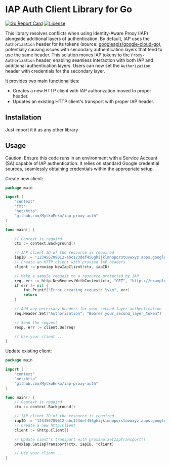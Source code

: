 # IAP Auth Client Library for Go

[![Go Report Card](https://goreportcard.com/badge/github.com/mytkoenko/iap-proxy-auth)](https://goreportcard.com/report/github.com/mytkoenko/iap-proxy-auth)
[![License](https://img.shields.io/badge/license-MIT-blue.svg)](https://opensource.org/licenses/MIT)

This library resolves conflicts when using Identity-Aware Proxy (IAP) alongside additional layers of authentication. By default, IAP uses the `Authorization` header for its tokens (source: [googleapis/google-cloud-go](https://github.com/googleapis/google-cloud-go/blob/6cd6a73be87a261729d3b6b45f3d28be93c3fdb3/auth/httptransport/httptransport.go#L179C4-L187)), potentially causing issues with secondary authentication layers that tend to use the same header. This solution moves IAP tokens to the `Proxy-Authorization` header, enabling seamless interaction with both IAP and additional authentication layers. Users can now set the `Authorization` header with credentials for the secondary layer.

 It provides two main functionalities:

   - Creates a new HTTP client with IAP authorization moved to proper header.
   - Updates an existing HTTP client's transport with proper IAP header.


## Installation

Just import it it as any other library

## Usage

Caution: Ensure this code runs in an environment with a Service Account (SA) capable of IAP authentication. It relies on standard Google credential sources, seamlessly obtaining credentials within the appropriate setup.

Create new client:

```go
package main

import (
	"context"
	"fmt"
	"net/http"
	"github.com/MytkoEnko/iap-proxy-auth"
)

func main() {

	// Context is requird
	ctx := context.Background()

	// IAP client ID of the resource is required
	iapID := "123456789012-abc123def456ghijklmnopqrstuvwxyz.apps.googleusercontent.com"
	// Create an HTTP client with proxied IAP headers.
	client := proxiap.NewIapClient(ctx, iapID)

	// Make a sample request to a resource protected by IAP
	req, err := http.NewRequestWithContext(ctx, "GET", "https://example.com/protected/resource", nil)
	if err != nil {
		fmt.Printf("Error creating request: %v\n", err)
		return
	}

	// Add any necessary headers for your second layer authentication
	req.Header.Set("Authorization", "Bearer your_second_layer_token")

	// Send the request
	resp, err := client.Do(req)

	// Use your client ...
}
```

Update existing client:

```go
package main

import (
	"context"
	"net/http"
	"github.com/MytkoEnko/iap-proxy-auth"
)

func main() {
	// Context is requird
	ctx := context.Background()

	// IAP client ID of the resource is required
	iapID := "123456789012-abc123def456ghijklmnopqrstuvwxyz.apps.googleusercontent.com"
	// Create a new http.Client
	client := &http.Client{}

	// Update cient's transport with proxiap.SetIapTransport()
	proxiap.SetIapTransport(ctx, iapID, *client)

	// Use your client ...
}
```
